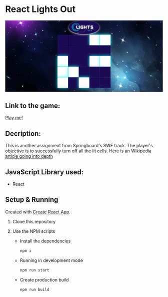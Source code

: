 # React Lights Out

<img src='./public/lights-out.png' alt=''>

## Link to the game:

[Play me!](https://pasha-log.github.io/react-lights-out/)

## Decription: 

This is another assignment from Springboard's SWE track. The player's objective is to successfully turn off all the lit cells. Here is [an Wikipedia article going into depth](https://en.wikipedia.org/wiki/Lights_Out_(game)) 

## JavaScript Library used:

* React

## Setup & Running

Created with [Create React App](https://create-react-app.dev/).

1. Clone this repository

2. Use the NPM scripts

   - Install the dependencies 

     ```bash
     npm i 
     ```

   - Running in development mode

     ```bash
     npm run start
     ```

   - Create production build

     ```bash
     npm run build
     ```
